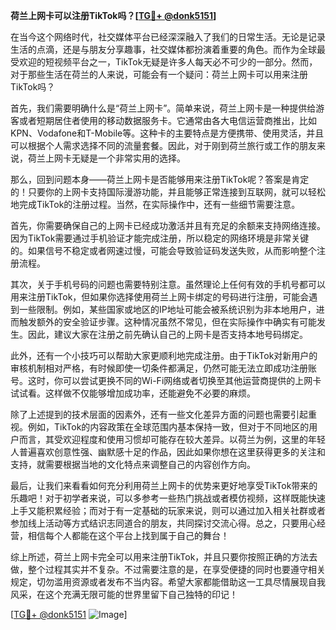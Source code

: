 **荷兰上网卡可以注册TikTok吗？[[TG💪+ @donk5151](https://t.me/s/donk5151)]**

在当今这个网络时代，社交媒体平台已经深深融入了我们的日常生活。无论是记录生活的点滴，还是与朋友分享趣事，社交媒体都扮演着重要的角色。而作为全球最受欢迎的短视频平台之一，TikTok无疑是许多人每天必不可少的一部分。然而，对于那些生活在荷兰的人来说，可能会有一个疑问：荷兰上网卡可以用来注册TikTok吗？

首先，我们需要明确什么是“荷兰上网卡”。简单来说，荷兰上网卡是一种提供给游客或者短期居住者使用的移动数据服务卡。它通常由各大电信运营商推出，比如KPN、Vodafone和T-Mobile等。这种卡的主要特点是方便携带、使用灵活，并且可以根据个人需求选择不同的流量套餐。因此，对于刚到荷兰旅行或工作的朋友来说，荷兰上网卡无疑是一个非常实用的选择。

那么，回到问题本身——荷兰上网卡是否能够用来注册TikTok呢？答案是肯定的！只要你的上网卡支持国际漫游功能，并且能够正常连接到互联网，就可以轻松地完成TikTok的注册过程。当然，在实际操作中，还有一些细节需要注意。

首先，你需要确保自己的上网卡已经成功激活并且有充足的余额来支持网络连接。因为TikTok需要通过手机验证才能完成注册，所以稳定的网络环境是非常关键的。如果信号不稳定或者网速过慢，可能会导致验证码发送失败，从而影响整个注册流程。

其次，关于手机号码的问题也需要特别注意。虽然理论上任何有效的手机号都可以用来注册TikTok，但如果你选择使用荷兰上网卡绑定的号码进行注册，可能会遇到一些限制。例如，某些国家或地区的IP地址可能会被系统识别为非本地用户，进而触发额外的安全验证步骤。这种情况虽然不常见，但在实际操作中确实有可能发生。因此，建议大家在注册之前先确认自己的上网卡是否支持本地号码绑定。

此外，还有一个小技巧可以帮助大家更顺利地完成注册。由于TikTok对新用户的审核机制相对严格，有时候即使一切条件都满足，仍然可能无法立即成功注册账号。这时，你可以尝试更换不同的Wi-Fi网络或者切换至其他运营商提供的上网卡试试看。这样做不仅能够增加成功率，还能避免不必要的麻烦。

除了上述提到的技术层面的因素外，还有一些文化差异方面的问题也需要引起重视。例如，TikTok的内容政策在全球范围内基本保持一致，但对于不同地区的用户而言，其受欢迎程度和使用习惯却可能存在较大差异。以荷兰为例，这里的年轻人普遍喜欢创意性强、幽默感十足的作品，因此如果你想在这里获得更多的关注和支持，就需要根据当地的文化特点来调整自己的内容创作方向。

最后，让我们来看看如何充分利用荷兰上网卡的优势来更好地享受TikTok带来的乐趣吧！对于初学者来说，可以多参考一些热门挑战或者模仿视频，这样既能快速上手又能积累经验；而对于有一定基础的玩家来说，则可以通过加入相关社群或者参加线上活动等方式结识志同道合的朋友，共同探讨交流心得。总之，只要用心经营，相信每个人都能在这个平台上找到属于自己的舞台！

综上所述，荷兰上网卡完全可以用来注册TikTok，并且只要你按照正确的方法去做，整个过程其实并不复杂。不过需要注意的是，在享受便捷的同时也要遵守相关规定，切勿滥用资源或者发布不当内容。希望大家都能借助这一工具尽情展现自我风采，在这个充满无限可能的世界里留下自己独特的印记！

[[TG💪+ @donk5151](https://t.me/s/donk5151) ![Image](https://i.postimg.cc/rwNCRYN7/Snipaste-2025-04-30-17-27-05.png)]